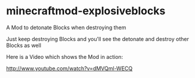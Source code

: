 minecraftmod-explosiveblocks
============================

A Mod to detonate Blocks when destroying them

Just keep destroying Blocks and you'll see the detonate and destroy other Blocks as well

Here is a Video which shows the Mod in action:

http://www.youtube.com/watch?v=dMVQml-WECQ
